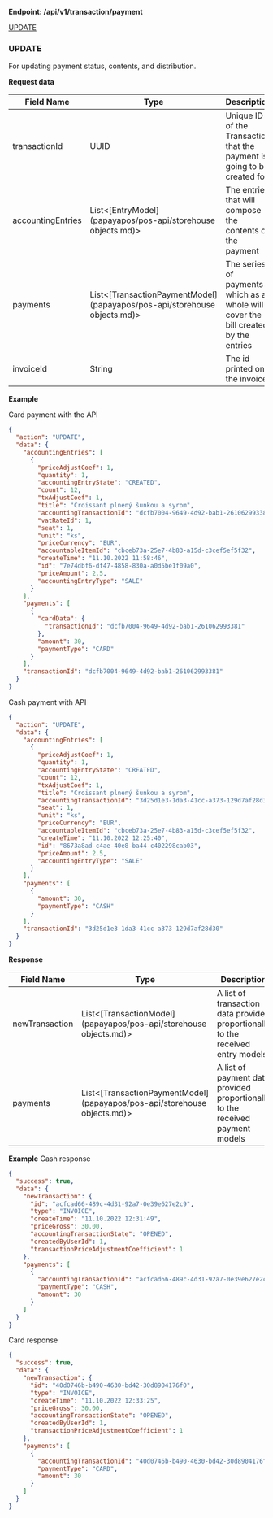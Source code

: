 **Endpoint: /api/v1/transaction/payment**

[UPDATE](#UPDATE)

### UPDATE

For updating payment status, contents, and distribution.

**Request data**

| Field Name        | Type                               | Description                                                                        | Required |
|-------------------|------------------------------------|------------------------------------------------------------------------------------|----------|
| transactionId     | UUID                               | Unique ID of the Transaction that the payment is going to be created for           | Yes      |
| accountingEntries | List\<[EntryModel](papayapos/pos-api/storehouse objects.md)>    | The entries that will compose the contents of the payment                          | Yes      |
| payments          | List\<[TransactionPaymentModel](papayapos/pos-api/storehouse objects.md)> | The series of payments which as a whole will cover the bill created by the entries | Yes      |
| invoiceId         | String                             | The id printed on the invoice                                                      | No       |

**Example**

Card payment with the API
```json
{
  "action": "UPDATE",
  "data": {
    "accountingEntries": [
      {
        "priceAdjustCoef": 1,
        "quantity": 1,
        "accountingEntryState": "CREATED",
        "count": 12,
        "txAdjustCoef": 1,
        "title": "Croissant plnený šunkou a syrom",
        "accountingTransactionId": "dcfb7004-9649-4d92-bab1-261062993381",
        "vatRateId": 1,
        "seat": 1,
        "unit": "ks",
        "priceCurrency": "EUR",
        "accountableItemId": "cbceb73a-25e7-4b83-a15d-c3cef5ef5f32",
        "createTime": "11.10.2022 11:58:46",
        "id": "7e74dbf6-df47-4858-830a-a0d5be1f09a0",
        "priceAmount": 2.5,
        "accountingEntryType": "SALE"
      }
    ],
    "payments": [
      {
        "cardData": {
          "transactionId": "dcfb7004-9649-4d92-bab1-261062993381"
        },
        "amount": 30,
        "paymentType": "CARD"
      }
    ],
    "transactionId": "dcfb7004-9649-4d92-bab1-261062993381"
  }
}
```
Cash payment with API

```json
{
  "action": "UPDATE",
  "data": {
    "accountingEntries": [
      {
        "priceAdjustCoef": 1,
        "quantity": 1,
        "accountingEntryState": "CREATED",
        "count": 12,
        "txAdjustCoef": 1,
        "title": "Croissant plnený šunkou a syrom",
        "accountingTransactionId": "3d25d1e3-1da3-41cc-a373-129d7af28d30",
        "seat": 1,
        "unit": "ks",
        "priceCurrency": "EUR",
        "accountableItemId": "cbceb73a-25e7-4b83-a15d-c3cef5ef5f32",
        "createTime": "11.10.2022 12:25:40",
        "id": "8673a8ad-c4ae-40e8-ba44-c402298cab03",
        "priceAmount": 2.5,
        "accountingEntryType": "SALE"
      }
    ],
    "payments": [
      {
        "amount": 30,
        "paymentType": "CASH"
      }
    ],
    "transactionId": "3d25d1e3-1da3-41cc-a373-129d7af28d30"
  }
}
```

**Response**

| Field Name     | Type                                                                      | Description                                                                     |
|----------------|---------------------------------------------------------------------------|---------------------------------------------------------------------------------|
| newTransaction | List\<[TransactionModel](papayapos/pos-api/storehouse objects.md)>        | A list of transaction data provided proportionally to the received entry models |
| payments       | List\<[TransactionPaymentModel](papayapos/pos-api/storehouse objects.md)> | A list of payment data provided proportionally to the received payment models   |

**Example**
Cash response

```json
{
  "success": true,
  "data": {
    "newTransaction": {
      "id": "acfcad66-489c-4d31-92a7-0e39e627e2c9",
      "type": "INVOICE",
      "createTime": "11.10.2022 12:31:49",
      "priceGross": 30.00,
      "accountingTransactionState": "OPENED",
      "createdByUserId": 1,
      "transactionPriceAdjustmentCoefficient": 1
    },
    "payments": [
      {
        "accountingTransactionId": "acfcad66-489c-4d31-92a7-0e39e627e2c9",
        "paymentType": "CASH",
        "amount": 30
      }
    ]
  }
}
```
Card response

```json
{
  "success": true,
  "data": {
    "newTransaction": {
      "id": "40d0746b-b490-4630-bd42-30d8904176f0",
      "type": "INVOICE",
      "createTime": "11.10.2022 12:33:25",
      "priceGross": 30.00,
      "accountingTransactionState": "OPENED",
      "createdByUserId": 1,
      "transactionPriceAdjustmentCoefficient": 1
    },
    "payments": [
      {
        "accountingTransactionId": "40d0746b-b490-4630-bd42-30d8904176f0",
        "paymentType": "CARD",
        "amount": 30
      }
    ]
  }
}
```



